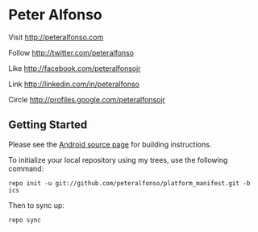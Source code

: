 Peter Alfonso
===========

Visit http://peteralfonso.com 

Follow http://twitter.com/peteralfonso 

Like http://facebook.com/peteralfonsojr

Link http://linkedin.com/in/peteralfonso

Circle http://profiles.google.com/peteralfonsojr


Getting Started
---------------

Please see the [Android source page](http://source.android.com/source/index.html) for building instructions.

To initialize your local repository using my trees, use the following command:

    repo init -u git://github.com/peteralfonso/platform_manifest.git -b ics

Then to sync up:

    repo sync


